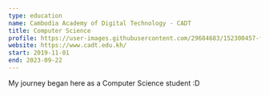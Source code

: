 ```yaml
---
type: education
name: Cambodia Academy of Digital Technology - CADT
title: Computer Science
profile: https://user-images.githubusercontent.com/29684683/152300457-f874020d-70ed-4c73-8ce8-578cdef5ab35.jpeg
website: https://www.cadt.edu.kh/
start: 2019-11-01
end: 2023-09-22
---
```


My journey began here as a Computer Science student :D
